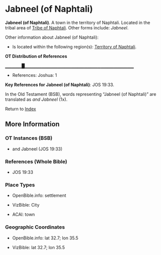 # Jabneel (of Naphtali)
**Jabneel (of Naphtali)**. 
A town in the territory of Naphtali. 
Located in the tribal area of [Tribe of Naphtali](../../../groups/md/acai/Naphtali.md). 
Other forms include: 
*Jabneel*. 




Other information about Jabneel (of Naphtali):


* Is located within the following region(s): 
[Territory of Naphtali](TerritoryOfNaphtali.md). 


**OT Distribution of References**

▁▁▁▁▁█▁▁▁▁▁▁▁▁▁▁▁▁▁▁▁▁▁▁▁▁▁▁▁▁▁▁▁▁▁▁▁▁▁
* References: Joshua: 1



**Key References for Jabneel (of Naphtali)**: 
JOS 19:33. 


In the Old Testament (BSB), words representing “Jabneel (of Naphtali)” are translated as 
*and Jabneel* (1x). 




Return to [Index](00-Index.md)

## More Information

### OT Instances (BSB)

* and Jabneel (JOS 19:33)



### References (Whole Bible)

* JOS 19:33


### Place Types

* OpenBible.info: settlement

* VizBible: City

* ACAI: town



### Geographic Coordinates

* OpenBible.info: lat 32.7; lon 35.5

* VizBible: lat 32.7; lon 35.5




